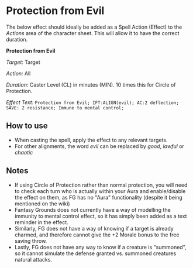 # Protection from Evil
The below effect should ideally be added as a Spell Action (Effect) to the *Actions* area of the character sheet. This will allow it to have the correct duration. 

**Protection from Evil**

*Target:* Target

*Action:* All

*Duration:* Caster Level (CL) in minutes (MIN). 10 times this for Circle of Protection.

*Effect Text:* `Protection from Evil; IFT:ALIGN(evil); AC:2 deflection; SAVE: 2 resistance; Immune to mental control;`

## How to use
- When casting the spell, apply the effect to any relevant targets. 
- For other alignments, the word *evil* can be replaced by *good*, *lawful* or *chaotic*

## Notes
- If using Circle of Protection rather than normal protection, you will need to check each turn who is actually within your Aura and enable/disable the effect on them, as FG has no "Aura" functionality (despite it being mentioned on the wiki)
- Fantasy Grounds does not currently have a way of modelling the immunity to mental control effect, so it has simply been added as a text reminder in the effect. 
- Similarly, FG does not have a way of knowing if a target is already charmed, and therefore cannot give the +2 Morale bonus to the free saving throw. 
- Lastly, FG does not have any way to know if a creature is "summoned", so it cannot simulate the defense granted vs. summoned creatures natural attacks. 
